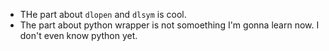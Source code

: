 - THe part about `dlopen` and `dlsym` is cool.
- The part about python wrapper is not somoething I'm gonna learn now. I don't
  even know python yet.
